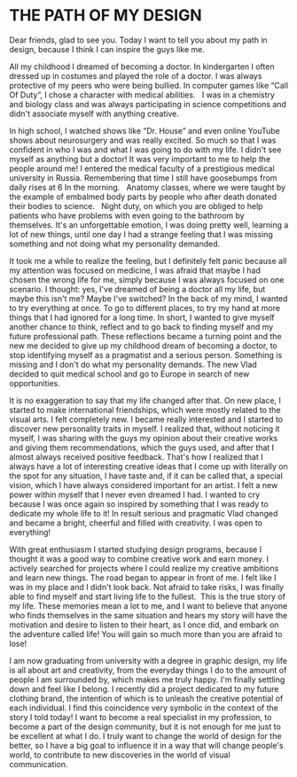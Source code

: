 # THE PATH OF MY DESIGN

Dear friends, glad to see you. Today I want to tell you about my path in design, because I think I can inspire the guys like me.

All my childhood I dreamed of becoming a doctor. In kindergarten I often dressed up in costumes and played the role of a doctor. I was always protective of my peers who were being bullied.
In computer games like “Call Of Duty”, I chose a character with medical abilities.   I was in a chemistry and biology class and was always participating in science competitions and didn't associate myself with anything creative. 

In high school, I watched shows like “Dr. House” and even online YouTube shows about neurosurgery and was really excited. So much so that I was confident in who I was and what I was going to do with my life. I didn't see myself as anything but a doctor! It was very important to me to help the people around me!
I entered the medical faculty of a prestigious medical university in Russia. Remembering that time I still have goosebumps from daily rises at 6 In the morning.   Anatomy classes, where we were taught by the example of embalmed body parts by people who after death donated their bodies to science.   Night duty, on which you are obliged to help patients who have problems with even going to the bathroom by themselves. It's an unforgettable emotion, I was doing pretty well, learning a lot of new things, until one day I had a strange feeling that I was missing something and not doing what my personality demanded. 

It took me a while to realize the feeling, but I definitely felt panic because all my attention was focused on medicine, I was afraid that maybe I had chosen the wrong life for me, simply because I was always focused on one scenario. I thought: yes, I've dreamed of being a doctor all my life, but maybe this isn't me? 
Maybe I've switched? In the back of my mind, I wanted to try everything at once. To go to different places, to try my hand at more things that I had ignored for a long time. 
In short, I wanted to give myself another chance to think, reflect and to go back to finding myself and my future professional path.
These reflections became a turning point and the new me decided to give up my childhood dream of becoming a doctor, to stop identifying myself as a pragmatist and a serious person. Something is missing and I don't do what my personality demands. 
The new Vlad decided to quit medical school and go to Europe in search of new opportunities.

It is no exaggeration to say that my life changed after that. On new place, I started to make international friendships, which were mostly related to the visual arts. 
I felt completely new.
I became really interested and I started to discover new personality traits in myself. 
I realized that, without noticing it myself, I was sharing with the guys my opinion about their creative works and giving them recommendations, which the guys used, and after that I almost always received positive feedback. That's how I realized that I always have a lot of interesting creative ideas that I come up with literally on the spot for any situation, I have taste and, if it can be called that, a special vision, which I have always considered important for an artist. I felt a new power within myself that I never even dreamed I had. 
I wanted to cry because I was once again so inspired by something that I was ready to dedicate my whole life to it! In result serious and pragmatic Vlad changed and became a bright, cheerful and filled with creativity. I was open to everything! 

With great enthusiasm I started studying design programs, because I thought it was a good way to combine creative work and earn money. 
I actively searched for projects where I could realize my creative ambitions and learn new things. The road began to appear in front of me. I felt like I was in my place and I didn't look back. Not afraid to take risks, I was finally able to find myself and start living life to the fullest.  This is the true story of my life. 
These memories mean a lot to me, and I want to believe that anyone who finds themselves in the same situation and hears my story will have the motivation and desire to listen to their heart, as I once did, and embark on the adventure called life! You will gain so much more than you are afraid to lose!

I am now graduating from university with a degree in graphic design, my life is all about art and creativity, from the everyday things I do to the amount of people I am surrounded by, which makes me truly happy. I'm finally settling down and feel like I belong. I recently did a project dedicated to my future clothing brand, the intention of which is to unleash the creative potential of each individual. I find this coincidence very symbolic in the context of the story I told today!
I want to become a real specialist in my profession, to become a part of the design community, but it is not enough for me just to be excellent at what I do. I truly want to change the world of design for the better, so I have a big goal to influence it in a way that will change people's world, to contribute to new discoveries in the world of visual communication.
